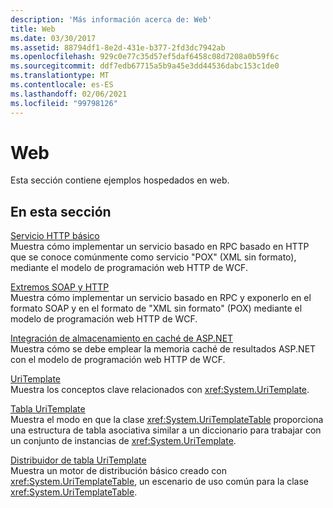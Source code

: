 ```yaml
---
description: 'Más información acerca de: Web'
title: Web
ms.date: 03/30/2017
ms.assetid: 88794df1-8e2d-431e-b377-2fd3dc7942ab
ms.openlocfilehash: 929c0e77c35d57ef5daf6458c08d7208a0b59f6c
ms.sourcegitcommit: ddf7edb67715a5b9a45e3dd44536dabc153c1de0
ms.translationtype: MT
ms.contentlocale: es-ES
ms.lasthandoff: 02/06/2021
ms.locfileid: "99798126"
---
```

# <a name="web"></a>Web

Esta sección contiene ejemplos hospedados en web.  
  
## <a name="in-this-section"></a>En esta sección
  
 [Servicio HTTP básico](basic-http-service.md)  
 Muestra cómo implementar un servicio basado en RPC basado en HTTP que se conoce comúnmente como servicio "POX" (XML sin formato), mediante el modelo de programación web HTTP de WCF.
  
 [Extremos SOAP y HTTP](soap-and-http-endpoints.md)  
 Muestra cómo implementar un servicio basado en RPC y exponerlo en el formato SOAP y en el formato de "XML sin formato" (POX) mediante el modelo de programación web HTTP de WCF.  
  
 [Integración de almacenamiento en caché de ASP.NET](aspnet-caching-integration.md)  
 Muestra cómo se debe emplear la memoria caché de resultados ASP.NET con el modelo de programación web HTTP de WCF.  
  
 [UriTemplate](uritemplate-sample.md)  
 Muestra los conceptos clave relacionados con <xref:System.UriTemplate>.  
  
 [Tabla UriTemplate](uritemplate-table-sample.md)  
 Muestra el modo en que la clase <xref:System.UriTemplateTable> proporciona una estructura de tabla asociativa similar a un diccionario para trabajar con un conjunto de instancias de <xref:System.UriTemplate>.  
  
 [Distribuidor de tabla UriTemplate](uritemplate-table-dispatcher-sample.md)  
 Muestra un motor de distribución básico creado con <xref:System.UriTemplateTable>, un escenario de uso común para la clase <xref:System.UriTemplateTable>.
